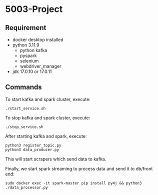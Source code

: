 # 5003-Project

## Requirement
- docker desktop installed
- python 3.11.9
    - python kafka
    - pyspark
    - selenium
    - webdriver_manager
- jdk 17.0.10 or 17.0.11

## Commands
To start kafka and spark cluster, execute:
```
./start_service.sh
```

To stop kafka and spark cluster, execute:
```
./stop_service.sh
```

After starting kafka and spark, execute:
```
python3 register_topic.py
python3 data_producer.py
```
This will start scrapers which send data to kafka.

Finally, we start spark streaming to process data and send it to db/front end:
```
sudo docker exec -it spark-master pip install py4j && python3 ./data_processor.py
```